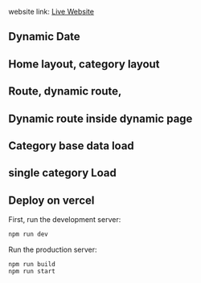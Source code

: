website link: [Live Website](https://news-portal-frontend-red.vercel.app)

## Dynamic Date

## Home layout, category layout

## Route, dynamic route,

## Dynamic route inside dynamic page

## Category base data load

## single category Load

## Deploy on vercel

First, run the development server:

```bash
npm run dev

```

Run the production server:

```
npm run build
npm run start
```
